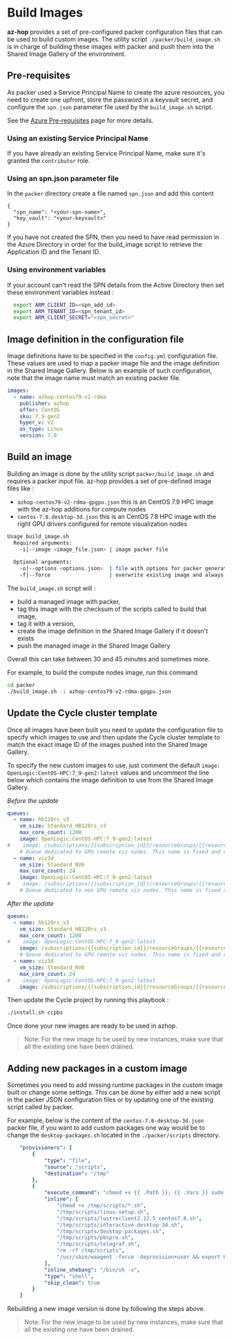 # Build Images

**az-hop** provides a set of pre-configured packer configuration files that can be used to build custom images. The utility script `./packer/build_image.sh` is in charge of building these images with packer and push them into the Shared Image Gallery of the environment.

## Pre-requisites
As packer used a Service Principal Name to create the azure resources, you need to create one upfront, store the password in a keyvault secret, and configure the `spn.json` parameter file used by the `build_image.sh` script.

See the [Azure Pre-requisites](azure_prereqs.md) page for more details.

### Using an existing Service Principal Name
If you have already an existing Service Principal Name, make sure it's granted the `contributor` role. 
### Using an spn.json parameter file

In the `packer` directory create a file named `spn.json` and add this content

```
{
  "spn_name": "<your-spn-name>",
  "key_vault": "<your-keyvault>"
}
```

If you have not created the SPN, then you need to have read permission in the Azure Directory in order for the build_image script to retrieve the Application ID and the Tenant ID.

### Using environment variables
If your account can't read the SPN details from the Active Directory then set these environment variables instead :
```bash
  export ARM_CLIENT_ID=<spn_add_id>
  export ARM_TENANT_ID=<spn_tenant_id>
  export ARM_CLIENT_SECRET="<spn_secret>"
```

## Image definition in the configuration file

Image definitions have to be specified in the `config.yml` configuration file. These values are used to map a packer image file and the image definition in the Shared Image Gallery. Below is an example of such configuration, note that the image name must match an existing packer file.

```yml
images:
  - name: azhop-centos79-v2-rdma
    publisher: azhop
    offer: CentOS
    sku: 7.9-gen2
    hyper_v: V2
    os_type: Linux
    version: 7.9 
```

## Build an image
Building an image is done by the utility script `packer/build_image.sh` and requires a packer input file. az-hop provides a set of pre-defined image files like :
- `azhop-centos79-v2-rdma-gpgpu.json` this is an CentOS 7.9 HPC image with the az-hop additions for compute nodes  
- `centos-7.8.desktop-3d.json` this is an CentOS 7.8 HPC image with the right GPU drivers configured for remote visualization nodes

```bash
Usage build_image.sh 
  Required arguments:
    -i|--image <image_file.json> | image packer file
   
  Optional arguments:
    -o|--options <options.json>  | file with options for packer generated in the build phase
    -f|--force                   | overwrite existing image and always push a new version in the SIG
```

The `build_image.sh` script will :
- build a managed image with packer, 
- tag this image with the checksum of the scripts called to build that image, 
- tag it with a version, 
- create the image definition in the Shared Image Gallery if it doesn't exists
- push the managed image in the Shared Image Gallery

Overall this can take between 30 and 45 minutes and sometimes more.

For example, to build the compute nodes image, run this command
```bash
cd packer
./build_image.sh -i azhop-centos79-v2-rdma-gpgpu.json
```

## Update the Cycle cluster template
Once all images have been built you need to update the configuration file to specify which images to use and then update the Cycle cluster template to match the exact image ID of the images pushed into the Shared Image Gallery. 

To specify the new custom images to use, just comment the default `image: OpenLogic:CentOS-HPC:7_9-gen2:latest` values and uncomment the line below which contains the image definition to use from the Shared Image Gallery.

*Before the update*
```yml
queues:
  - name: hb120rs_v3
    vm_size: Standard_HB120rs_v3
    max_core_count: 1200
    image: OpenLogic:CentOS-HPC:7_9-gen2:latest
#    image: /subscriptions/{{subscription_id}}/resourceGroups/{{resource_group}}/providers/Microsoft.Compute/galleries/{{sig_name}}/images/azhop-centos79-v2-rdma-gpgpu/latest
    # Queue dedicated to GPU remote viz nodes. This name is fixed and can't be changed
  - name: viz3d
    vm_size: Standard_NV6
    max_core_count: 24
    image: OpenLogic:CentOS-HPC:7_9-gen2:latest
#    image: /subscriptions/{{subscription_id}}/resourceGroups/{{resource_group}}/providers/Microsoft.Compute/galleries/{{sig_name}}/images/centos-7.8-desktop-3d/latest
    # Queue dedicated to non GPU remote viz nodes. This name is fixed and can't be changed
```

*After the update*
```yml
queues:
  - name: hb120rs_v3
    vm_size: Standard_HB120rs_v3
    max_core_count: 1200
#    image: OpenLogic:CentOS-HPC:7_9-gen2:latest
    image: /subscriptions/{{subscription_id}}/resourceGroups/{{resource_group}}/providers/Microsoft.Compute/galleries/{{sig_name}}/images/azhop-centos79-v2-rdma-gpgpu/latest
    # Queue dedicated to GPU remote viz nodes. This name is fixed and can't be changed
  - name: viz3d
    vm_size: Standard_NV6
    max_core_count: 24
#    image: OpenLogic:CentOS-HPC:7_9-gen2:latest
    image: /subscriptions/{{subscription_id}}/resourceGroups/{{resource_group}}/providers/Microsoft.Compute/galleries/{{sig_name}}/images/centos-7.8-desktop-3d/latest
```

Then update the Cycle project by running this playbook :

```bash
./install.sh ccpbs
```

Once done your new images are ready to be used in azhop.
> Note: For the new image to be used by new instances, make sure that all the existing one have been drained.

## Adding new packages in a custom image

Sometimes you need to add missing runtime packages in the custom image built or change some settings. This can be done by either add a new script in the packer JSON configuration files or by updating one of the existing script called by packer.

For example, below is the content of the `centos-7.8-desktop-3d.json` packer file, if you want to add custom packages one way would be to change the `desktop-packages.sh` located in the `./packer/scripts` directory.

```yml
    "provisioners": [
        {
            "type": "file",
            "source": "scripts",
            "destination": "/tmp"
        },
        {
            "execute_command": "chmod +x {{ .Path }}; {{ .Vars }} sudo -E sh '{{ .Path }}'",
            "inline": [
                "chmod +x /tmp/scripts/*.sh",
                "/tmp/scripts/linux-setup.sh",
                "/tmp/scripts/lustreclient2.12.5_centos7.8.sh",
                "/tmp/scripts/interactive-desktop-3d.sh",
                "/tmp/scripts/desktop-packages.sh",
                "/tmp/scripts/pbspro.sh",
                "/tmp/scripts/telegraf.sh",
                "rm -rf /tmp/scripts",
                "/usr/sbin/waagent -force -deprovision+user && export HISTSIZE=0 && sync"
            ],
            "inline_shebang": "/bin/sh -x",
            "type": "shell",
            "skip_clean": true
        }
    ]
```

Rebuilding a new image version is done by following the steps above.

> Note: For the new image to be used by new instances, make sure that all the existing one have been drained.